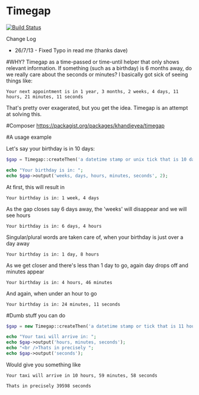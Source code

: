Timegap
=======

[![Build Status](https://travis-ci.org/khandieyea/timegap.png)](https://travis-ci.org/khandieyea/timegap)


Change Log
 - 26/7/13 - Fixed Typo in read me (thanks dave)


#WHY?
Timegap as a time-passed or time-until helper that only shows relevant information.
If something (such as a birthday) is 6 months away, do we really care about the seconds or minutes?
I basically got sick of seeing things like:

``Your next appointment is in 1 year, 3 months, 2 weeks, 4 days, 11 hours, 21 minutes, 11 seconds``

That's pretty over exagerated, but you get the idea. Timegap is an attempt at solving this.

#Composer
https://packagist.org/packages/khandieyea/timegap


#A usage example

Let's say your birthday is in 10 days:

```php
$gap = Timegap::createThen('a datetime stamp or unix tick that is 10 days from now');

echo "Your birthday is in: ";
echo $gap->output('weeks, days, hours, minutes, seconds', 2);
```

At first, this will result in

``Your birthday is in: 1 week, 4 days``

As the gap closes say 6 days away, the 'weeks' will disappear and we will see hours

``Your birthday is in: 6 days, 4 hours``

Singular/plural words are taken care of, when your birthday is just over a day away

``Your birthday is in: 1 day, 8 hours``

As we get closer and there's less than 1 day to go, again day drops off and minutes appear

``Your birthday is in: 4 hours, 46 minutes``

And again, when under an hour to go

``Your birthday is in: 24 minutes, 11 seconds``


#Dumb stuff you can do

```php
$gap = new Timegap::createThen('a datetime stamp or tick that is 11 hours away');

echo "Your taxi will arrive in: ";
echo $gap->output('hours, minutes, seconds');
echo "<br />Thats in precisely ";
echo $gap->output('seconds');
```

Would give you something like

```Your taxi will arrive in 10 hours, 59 minutes, 58 seconds```

```Thats in precisely 39598 seconds```
